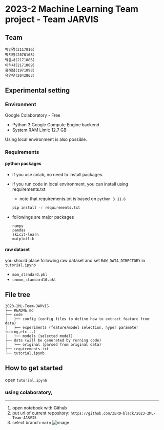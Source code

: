 # 2023-2 Machine Learning Team project - Team JARVIS

## Team

```
박민경(2117016)
박지영(2076168)
박윤서(2171086)
이하나(2171089)
홍혜담(1971098)
유연우(2042063)
```

## Experimental setting

### Environment

Google Colaboratory - Free

- Python 3 Google Compute Engine backend
- System RAM Limit: 12.7 GB

Using local environment is also possible.

### Requirements

#### python packages

- if you use colab, no need to install packages.
- if you run code in local environment, you can install using requirements.txt

  - note that requirements.txt is based on `python 3.11.6`

  ```bash
  pip install -r requirements.txt
  ```

- followings are major packages

  ```
  numpy
  pandas
  skicit-learn
  matplotlib
  ```

#### raw dataset

you should place following raw dataset and set `RAW_DATA_DIRECTORY` in `tutorial.ipynb`

- `mon_standard.pkl`
- `unmon_standard10.pkl`

## File tree

```
2023-2ML-Team-JARVIS
├── README.md
├── code
│   ├── config (config files to define how to extract feature from data)
│   ├── experiments (feature/model selection, hyper parameter tuning,etc...)
│   └── models (selected model)
├── data (will be generated by running code)
│   └── original (parsed from original data)
├── requirements.txt
└── tutorial.ipynb
```

## How to get started

open `tutorial.ipynb`

### using colaboratory,

---

1. open notebook with Github
2. put url of current repository: `https://github.com/ZERO-black/2023-2ML-Team-JARVIS`
3. select branch: `main`
   ![image](https://github.com/ZERO-black/2023-2ML-Team-JARVIS/assets/78730403/6ea03a84-eb2a-4699-a733-1950898bdac6)
